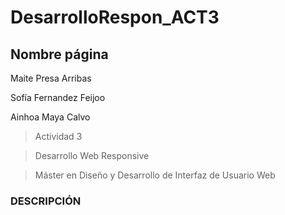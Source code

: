 # DesarrolloRespon_ACT3
## Nombre página

Maite Presa Arribas

Sofía Fernandez Feijoo

Ainhoa Maya Calvo


> Actividad 3

> Desarrollo Web Responsive

> Máster en Diseño y Desarrollo de Interfaz de Usuario Web

### DESCRIPCIÓN



